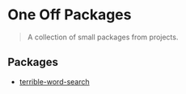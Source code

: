 # One Off Packages
> A collection of small packages from projects.

## Packages
- [terrible-word-search](./packages/terrible-word-search/README.md)
